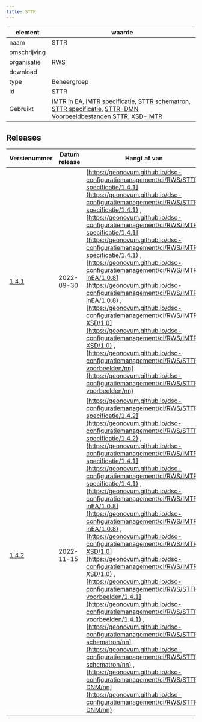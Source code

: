 ```yaml
---
title: STTR
---
```


|element|waarde|
|-----|------|
| naam  |STTR|
| omschrijving  ||
| organisatie  |RWS|
| download  | []()|
| type  |Beheergroep|
| id  |STTR|
| Gebruikt|[IMTR in EA](https://geonovum.github.io/dso-configuratiemanagement/ci/RWS/IMTR-in-EA), [IMTR specificatie](https://geonovum.github.io/dso-configuratiemanagement/ci/RWS/IMTR-specificatie), [STTR schematron](https://geonovum.github.io/dso-configuratiemanagement/ci/RWS/STTR-schematron), [STTR specificatie](https://geonovum.github.io/dso-configuratiemanagement/ci/RWS/STTR-specificatie), [STTR-DMN](https://geonovum.github.io/dso-configuratiemanagement/ci/RWS/STTR-DMN), [Voorbeeldbestanden STTR](https://geonovum.github.io/dso-configuratiemanagement/ci/RWS/STTR-voorbeelden), [XSD-IMTR](https://geonovum.github.io/dso-configuratiemanagement/ci/RWS/IMTR-XSD)|

## Releases

|Versienummer|Datum release|Hangt af van
|-------|-------|-----|
| [1.4.1](<https://iplo.nl/digitaal-stelsel/aansluiten/standaarden/sttr-imtr/>)|2022-09-30|[https://geonovum.github.io/dso-configuratiemanagement/ci/RWS/STTR-specificatie/1.4.1](https://geonovum.github.io/dso-configuratiemanagement/ci/RWS/STTR-specificatie/1.4.1) , [https://geonovum.github.io/dso-configuratiemanagement/ci/RWS/IMTR-specificatie/1.4.1](https://geonovum.github.io/dso-configuratiemanagement/ci/RWS/IMTR-specificatie/1.4.1) , [https://geonovum.github.io/dso-configuratiemanagement/ci/RWS/IMTR-inEA/1.0.8](https://geonovum.github.io/dso-configuratiemanagement/ci/RWS/IMTR-inEA/1.0.8) , [https://geonovum.github.io/dso-configuratiemanagement/ci/RWS/IMTR-XSD/1.0](https://geonovum.github.io/dso-configuratiemanagement/ci/RWS/IMTR-XSD/1.0) , [https://geonovum.github.io/dso-configuratiemanagement/ci/RWS/STTR-voorbeelden/nn](https://geonovum.github.io/dso-configuratiemanagement/ci/RWS/STTR-voorbeelden/nn) |
| [1.4.2](<https://iplo.nl/digitaal-stelsel/aansluiten/standaarden/sttr-imtr/>)|2022-11-15|[https://geonovum.github.io/dso-configuratiemanagement/ci/RWS/STTR-specificatie/1.4.2](https://geonovum.github.io/dso-configuratiemanagement/ci/RWS/STTR-specificatie/1.4.2) , [https://geonovum.github.io/dso-configuratiemanagement/ci/RWS/IMTR-specificatie/1.4.1](https://geonovum.github.io/dso-configuratiemanagement/ci/RWS/IMTR-specificatie/1.4.1) , [https://geonovum.github.io/dso-configuratiemanagement/ci/RWS/IMTR-inEA/1.0.8](https://geonovum.github.io/dso-configuratiemanagement/ci/RWS/IMTR-inEA/1.0.8) , [https://geonovum.github.io/dso-configuratiemanagement/ci/RWS/IMTR-XSD/1.0](https://geonovum.github.io/dso-configuratiemanagement/ci/RWS/IMTR-XSD/1.0) , [https://geonovum.github.io/dso-configuratiemanagement/ci/RWS/STTR-voorbeelden/1.4.1](https://geonovum.github.io/dso-configuratiemanagement/ci/RWS/STTR-voorbeelden/1.4.1) , [https://geonovum.github.io/dso-configuratiemanagement/ci/RWS/STTR-schematron/nn](https://geonovum.github.io/dso-configuratiemanagement/ci/RWS/STTR-schematron/nn) , [https://geonovum.github.io/dso-configuratiemanagement/ci/RWS/STTR-DNM/nn](https://geonovum.github.io/dso-configuratiemanagement/ci/RWS/STTR-DNM/nn) |

